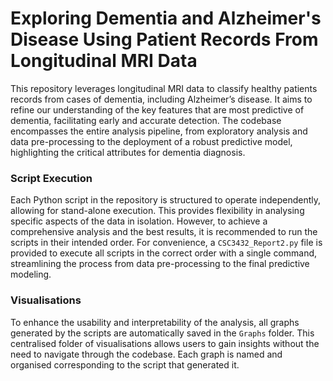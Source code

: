 # Exploring Dementia and Alzheimer's Disease Using Patient Records From Longitudinal MRI Data

This repository leverages longitudinal MRI data to classify healthy 
patients records from cases of dementia, including Alzheimer’s
disease. It aims to refine our understanding of the key features 
that are most predictive of dementia, facilitating early and 
accurate detection. The codebase encompasses the entire analysis 
pipeline, from exploratory analysis and data pre-processing to the 
deployment of a robust predictive model, highlighting the critical
attributes for dementia diagnosis.

### Script Execution

Each Python script in the repository is structured to operate 
independently, allowing for stand-alone execution. This provides 
flexibility in analysing specific aspects of the data in isolation.
However, to achieve a comprehensive analysis and the best results, 
it is recommended to run the scripts in their intended order.
For convenience, a `CSC3432_Report2.py` file is provided to 
execute all scripts in the correct order with a single command,
streamlining the process from data pre-processing to the final 
predictive modeling.

### Visualisations

To enhance the usability and interpretability of the analysis, all 
graphs generated by the scripts are automatically saved in the
`Graphs` folder. This centralised folder of visualisations 
allows users to gain insights without the need to navigate through 
the codebase. Each graph is named and organised corresponding to 
the script that generated it.

